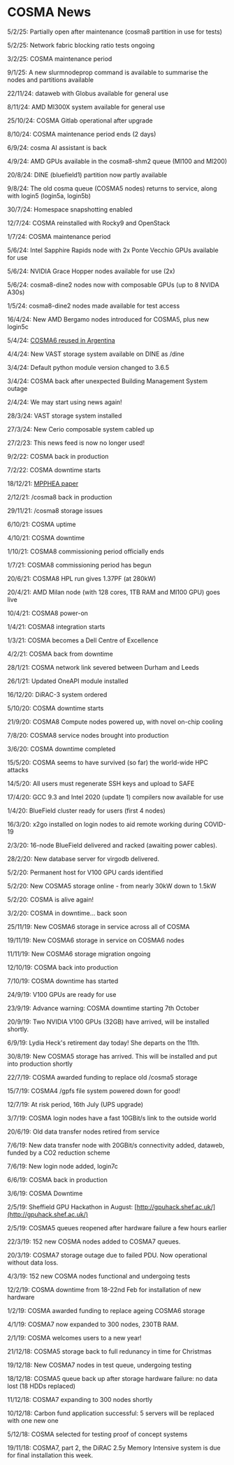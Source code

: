 # COSMA News

5/2/25: Partially open after maintenance (cosma8 partition in use for tests)

5/2/25: Network fabric blocking ratio tests ongoing

3/2/25: COSMA maintenance period

9/1/25: A new slurmnodeprop command is available to summarise the nodes and partitions available

22/11/24: dataweb with Globus available for general use

8/11/24: AMD MI300X system available for general use

25/10/24: COSMA Gitlab operational after upgrade

8/10/24: COSMA maintenance period ends (2 days)

6/9/24: cosma AI assistant is back

4/9/24: AMD GPUs available in the cosma8-shm2 queue (MI100 and MI200)

20/8/24: DINE (bluefield1) partition now partly available

9/8/24: The old cosma queue (COSMA5 nodes) returns to service, along with login5 (login5a, login5b)

30/7/24: Homespace snapshotting enabled

12/7/24: COSMA reinstalled with Rocky9 and OpenStack

1/7/24: COSMA maintenance period

5/6/24: Intel Sapphire Rapids node with 2x Ponte Vecchio GPUs available for use

5/6/24: NVIDIA Grace Hopper nodes available for use (2x)

5/6/24: cosma8-dine2 nodes now with composable GPUs (up to 8 NVIDA A30s)

1/5/24: cosma8-dine2 nodes made available for test access

16/4/24: New AMD Bergamo nodes introduced for COSMA5, plus new login5c

5/4/24: [COSMA6 reused in Argentina](https://ccad.unc.edu.ar/2024/04/05/ccad-le-da-una-segunda-vida-a-cosma6/)

4/4/24: New VAST storage system available on DINE as /dine

3/4/24: Default python module version changed to 3.6.5

3/4/24: COSMA back after unexpected Building Management System outage

2/4/24: We may start using news again!

28/3/24: VAST storage system installed

27/3/24: New Cerio composable system cabled up

27/2/23: This news feed is now no longer used!

9/2/22: COSMA back in production

7/2/22: COSMA downtime starts

18/12/21: [MPPHEA paper](https://ieeexplore.ieee.org/abstract/document/9647952/authors#authors)

2/12/21: /cosma8 back in production

29/11/21: /cosma8 storage issues

6/10/21: COSMA uptime

4/10/21: COSMA downtime

1/10/21: COSMA8 commissioning period officially ends

1/7/21: COSMA8 commissioning period has begun

20/6/21: COSMA8 HPL run gives 1.37PF (at 280kW)

20/4/21: AMD Milan node (with 128 cores, 1TB RAM and MI100 GPU) goes live

10/4/21: COSMA8 power-on

1/4/21: COSMA8 integration starts

1/3/21: COSMA becomes a Dell Centre of Excellence

4/2/21: COSMA back from downtime

28/1/21: COSMA network link severed between Durham and Leeds

26/1/21: Updated OneAPI module installed

16/12/20: DiRAC-3 system ordered

5/10/20: COSMA downtime starts

21/9/20: COSMA8 Compute nodes powered up, with novel on-chip cooling

7/8/20: COSMA8 service nodes brought into production

3/6/20: COSMA downtime completed

15/5/20: COSMA seems to have survived (so far) the world-wide HPC attacks

14/5/20: All users must regenerate SSH keys and upload to SAFE

17/4/20: GCC 9.3 and Intel 2020 (update 1) compilers now available for use

1/4/20: BlueField cluster ready for users (first 4 nodes)

16/3/20: x2go installed on login nodes to aid remote working during COVID-19

2/3/20: 16-node BlueField delivered and racked (awaiting power cables).

28/2/20: New database server for virgodb delivered.

5/2/20: Permanent host for V100 GPU cards identified

5/2/20: New COSMA5 storage online - from nearly 30kW down to 1.5kW

5/2/20: COSMA is alive again!

3/2/20: COSMA in downtime... back soon

25/11/19: New COSMA6 storage in service across all of COSMA

19/11/19: New COSMA6 storage in service on COSMA6 nodes

11/11/19: New COSMA6 storage migration ongoing

12/10/19: COSMA back into production

7/10/19: COSMA downtime has started

24/9/19: V100 GPUs are ready for use

23/9/19: Advance warning: COSMA downtime starting 7th October

20/9/19: Two NVIDIA V100 GPUs (32GB) have arrived, will be installed shortly.

6/9/19: Lydia Heck's retirement day today! She departs on the 11th.

30/8/19: New COSMA5 storage has arrived. This will be installed and put into production shortly

22/7/19: COSMA awarded funding to replace old /cosma5 storage

15/7/19: COSMA4 /gpfs file system powered down for good!

12/7/19: At risk period, 16th July (UPS upgrade)

3/7/19: COSMA login nodes have a fast 10GBit/s link to the outside world

20/6/19: Old data transfer nodes retired from service

7/6/19: New data transfer node with 20GBit/s connectivity added, dataweb, funded by a CO2 reduction scheme

7/6/19: New login node added, login7c

6/6/19: COSMA back in production

3/6/19: COSMA Downtime

2/5/19: Sheffield GPU Hackathon in August: [http://gpuhack.shef.ac.uk/](http://gpuhack.shef.ac.uk/)

2/5/19: COSMA5 queues reopened after hardware failure a few hours earlier

22/3/19: 152 new COSMA nodes added to COSMA7 queues.

20/3/19: COSMA7 storage outage due to failed PDU. Now operational without data loss.

4/3/19: 152 new COSMA nodes functional and undergoing tests

12/2/19: COSMA downtime from 18-22nd Feb for installation of new hardware

1/2/19: COSMA awarded funding to replace ageing COSMA6 storage

4/1/19: COSMA7 now expanded to 300 nodes, 230TB RAM.

2/1/19: COSMA welcomes users to a new year!

21/12/18: COSMA5 storage back to full redunancy in time for Christmas

19/12/18: New COSMA7 nodes in test queue, undergoing testing

18/12/18: COSMA5 queue back up after storage hardware failure: no data lost (18 HDDs replaced)

11/12/18: COSMA7 expanding to 300 nodes shortly

10/12/18: Carbon fund application successful: 5 servers will be replaced with one new one

5/12/18: COSMA selected for testing proof of concept systems

19/11/18: COSMA7, part 2, the DiRAC 2.5y Memory Intensive system is due for final installation this week.
